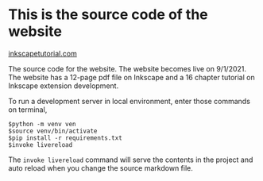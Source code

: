 # This is the source code of the website

[inkscapetutorial.com](https://www.inkscapetutorial.org)

The source code for the website. The website becomes live on 9/1/2021.
The website has a 12-page pdf file on Inkscape and a 16 chapter 
tutorial on Inkscape extension development. 

To run a development server in local environment, enter those commands
on terminal, 

```
$python -m venv ven
$source venv/bin/activate
$pip install -r requirements.txt
$invoke livereload
```

The `invoke livereload` command will serve the contents in the 
project and auto reload when you change the source markdown file. 

